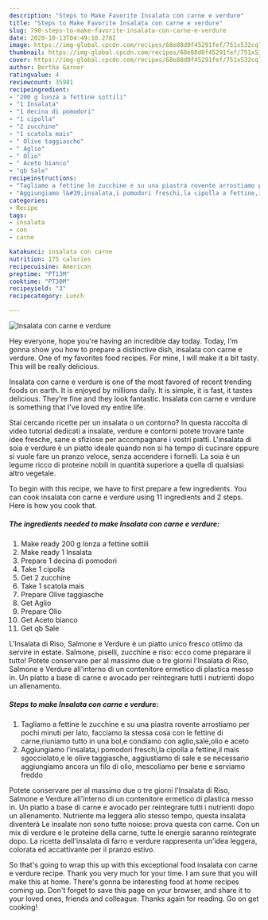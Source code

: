 ```yaml
---
description: "Steps to Make Favorite Insalata con carne e verdure"
title: "Steps to Make Favorite Insalata con carne e verdure"
slug: 790-steps-to-make-favorite-insalata-con-carne-e-verdure
date: 2020-10-13T04:49:18.278Z
image: https://img-global.cpcdn.com/recipes/68e88d0f45291fef/751x532cq70/insalata-con-carne-e-verdure-recipe-main-photo.jpg
thumbnail: https://img-global.cpcdn.com/recipes/68e88d0f45291fef/751x532cq70/insalata-con-carne-e-verdure-recipe-main-photo.jpg
cover: https://img-global.cpcdn.com/recipes/68e88d0f45291fef/751x532cq70/insalata-con-carne-e-verdure-recipe-main-photo.jpg
author: Bertha Garner
ratingvalue: 4
reviewcount: 35981
recipeingredient:
- "200 g lonza a fettine sottili"
- "1 Insalata"
- "1 decina di pomodori"
- "1 cipolla"
- "2 zucchine"
- "1 scatola mais"
- " Olive taggiasche"
- " Aglio"
- " Olio"
- " Aceto bianco"
- "qb Sale"
recipeinstructions:
- "Tagliamo a fettine le zucchine e su una piastra rovente arrostiamo per pochi minuti per lato, facciamo la stessa cosa con le fettine di carne,riuniamo tutto in una bol,e condiamo con aglio,sale,olio e aceto"
- "Aggiungiamo l&#39;insalata,i pomodori freschi,la cipolla a fettine,il mais sgocciolato,e le olive taggiasche, aggiustiamo di sale e se necessario aggiungiamo ancora un filo di olio, mescoliamo per bene e serviamo freddo"
categories:
- Recipe
tags:
- insalata
- con
- carne

katakunci: insalata con carne 
nutrition: 175 calories
recipecuisine: American
preptime: "PT13M"
cooktime: "PT30M"
recipeyield: "3"
recipecategory: Lunch

---
```



![Insalata con carne e verdure](https://img-global.cpcdn.com/recipes/68e88d0f45291fef/751x532cq70/insalata-con-carne-e-verdure-recipe-main-photo.jpg)

Hey everyone, hope you're having an incredible day today. Today, I'm gonna show you how to prepare a distinctive dish, insalata con carne e verdure. One of my favorites food recipes. For mine, I will make it a bit tasty. This will be really delicious.

Insalata con carne e verdure is one of the most favored of recent trending foods on earth. It is enjoyed by millions daily. It is simple, it is fast, it tastes delicious. They're fine and they look fantastic. Insalata con carne e verdure is something that I've loved my entire life.

Stai cercando ricette per un insalata o un contorno? In questa raccolta di video tutorial dedicati a insalate, verdure e contorni potete trovare tante idee fresche, sane e sfiziose per accompagnare i vostri piatti. L&#39;insalata di soia e verdure è un piatto ideale quando non si ha tempo di cucinare oppure si vuole fare un pranzo veloce, senza accendere i fornelli. La soia è un legume ricco di proteine nobili in quantità superiore a quella di qualsiasi altro vegetale.


To begin with this recipe, we have to first prepare a few ingredients. You can cook insalata con carne e verdure using 11 ingredients and 2 steps. Here is how you cook that.

<!--inarticleads1-->

##### The ingredients needed to make Insalata con carne e verdure:

1. Make ready 200 g lonza a fettine sottili
1. Make ready 1 Insalata
1. Prepare 1 decina di pomodori
1. Take 1 cipolla
1. Get 2 zucchine
1. Take 1 scatola mais
1. Prepare  Olive taggiasche
1. Get  Aglio
1. Prepare  Olio
1. Get  Aceto bianco
1. Get qb Sale


L&#39;Insalata di Riso, Salmone e Verdure è un piatto unico fresco ottimo da servire in estate. Salmone, piselli, zucchine e riso: ecco come preparare il tutto! Potete conservare per al massimo due o tre giorni l&#39;Insalata di Riso, Salmone e Verdure all&#39;interno di un contenitore ermetico di plastica messo in. Un piatto a base di carne e avocado per reintegrare tutti i nutrienti dopo un allenamento. 

<!--inarticleads2-->

##### Steps to make Insalata con carne e verdure:

1. Tagliamo a fettine le zucchine e su una piastra rovente arrostiamo per pochi minuti per lato, facciamo la stessa cosa con le fettine di carne,riuniamo tutto in una bol,e condiamo con aglio,sale,olio e aceto
1. Aggiungiamo l&#39;insalata,i pomodori freschi,la cipolla a fettine,il mais sgocciolato,e le olive taggiasche, aggiustiamo di sale e se necessario aggiungiamo ancora un filo di olio, mescoliamo per bene e serviamo freddo


Potete conservare per al massimo due o tre giorni l&#39;Insalata di Riso, Salmone e Verdure all&#39;interno di un contenitore ermetico di plastica messo in. Un piatto a base di carne e avocado per reintegrare tutti i nutrienti dopo un allenamento. Nutriente ma leggera allo stesso tempo, questa insalata diventerà Le insalate non sono tutte noiose: prova questa con carne. Con un mix di verdure e le proteine della carne, tutte le energie saranno reintegrate dopo. La ricetta dell&#39;insalata di farro e verdure rappresenta un&#39;idea leggera, colorata ed accattivante per il pranzo estivo. 

So that's going to wrap this up with this exceptional food insalata con carne e verdure recipe. Thank you very much for your time. I am sure that you will make this at home. There's gonna be interesting food at home recipes coming up. Don't forget to save this page on your browser, and share it to your loved ones, friends and colleague. Thanks again for reading. Go on get cooking!
